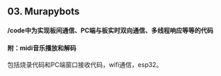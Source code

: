 ## 03. Murapybots

#### /code中为实现板间通信、PC端与板实时双向通信、多线程响应等等的代码
#### 附：midi音乐播放和解码
包括烧录代码和PC端窗口接收代码，wifi通信，esp32。
